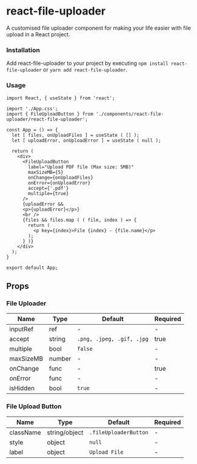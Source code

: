 # react-file-uploader

A customised file uploader component for making your life easier with file upload in a React project.

### Installation

Add react-file-uploader to your project by executing `npm install react-file-uploader` or `yarn add react-file-uploader`.

### Usage

```
import React, { useState } from 'react';

import './App.css';
import { FileUploadButton } from './components/react-file-uploader/react-file-uploader';

const App = () => {
  let [ files, onUploadFiles ] = useState ( [] );
  let [ uploadError, onUploadError ] = useState ( null );

  return (
    <div>
      <FileUploadButton 
        label="Upload PDF file (Max size: 5MB)"
        maxSizeMB={5}
        onChange={onUploadFiles}
        onError={onUploadError}
        accept={'.pdf'}
        multiple={true}
      />
      {uploadError && 
      <p>{uploadError}</p>}
      <br />
      {files && files.map ( ( file, index ) => {
        return ( 
          <p key={index}>File {index} - {file.name}</p>
        );
      } )}
    </div>
  );
}

export default App;
```

## Props

### File Uploader
| Name | Type | Default | Required |
| --- | --- | --- | --- |
| inputRef | ref | - | - |
| accept | string | `.png, .jpeg, .gif, .jpg` | true |
| multiple | bool | `false` | - |
| maxSizeMB | number | - | - |
| onChange | func | - | true |
| onError | func | - | - |
| isHidden | bool | `true` | - |

### File Upload Button
| Name | Type | Default | Required |
| --- | --- | --- | --- |
| className | string/object | `.fileUploaderButton` | - |
| style | object | `null` | - |
| label | object | `Upload File` | - |